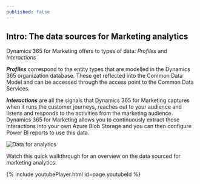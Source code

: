 ```yaml
---
published: false
---
```

## Intro: The data sources for Marketing analytics

Dynamics 365 for Marketing offers to types of data: _Profiles_ and _Interactions_

**_Profiles_** correspond to the entity types that are modelled in the Dynamics 365 organization database. These get reflected into the Common Data Model and can be accessed through the access point to the Common Data Services.

**_Interactions_** are all the signals that Dynamics 365 for Marketing captures when it runs the customer journeys, reaches out to your audience and listens and responds to the activities from the marketing audience. Dynamics 365 for Marketing allows you to continuously extract those interactions into your own Azure Blob Storage and you can then configure Power BI reports to use this data.

![Data for analytics]({{site.baseurl}}/images/2019-05-01-DataForMarketingAnalytics.png)

Watch this quick walkthrough for an overview on the data sourced for marketing analytics.

{% include youtubePlayer.html id=page.youtubeId %}
